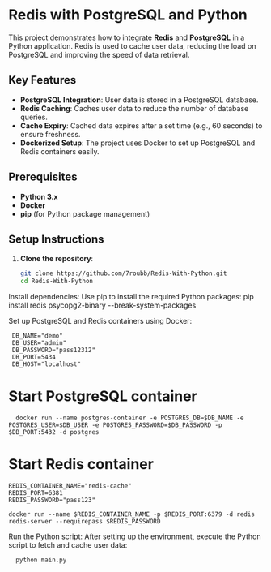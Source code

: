 # Redis with PostgreSQL and Python

This project demonstrates how to integrate **Redis** and **PostgreSQL** in a Python application. Redis is used to cache user data, reducing the load on PostgreSQL and improving the speed of data retrieval.

## Key Features

- **PostgreSQL Integration**: User data is stored in a PostgreSQL database.
- **Redis Caching**: Caches user data to reduce the number of database queries.
- **Cache Expiry**: Cached data expires after a set time (e.g., 60 seconds) to ensure freshness.
- **Dockerized Setup**: The project uses Docker to set up PostgreSQL and Redis containers easily.

## Prerequisites

- **Python 3.x**
- **Docker**
- **pip** (for Python package management)

## Setup Instructions

1. **Clone the repository**:
   ```bash
   git clone https://github.com/7roubb/Redis-With-Python.git
   cd Redis-With-Python
Install dependencies: Use pip to install the required Python packages:
    pip install redis psycopg2-binary --break-system-packages
    
Set up PostgreSQL and Redis containers using Docker:

   
     DB_NAME="demo"
     DB_USER="admin"
     DB_PASSWORD="pass12312"
     DB_PORT=5434
     DB_HOST="localhost"

# Start PostgreSQL container
    
      docker run --name postgres-container -e POSTGRES_DB=$DB_NAME -e POSTGRES_USER=$DB_USER -e POSTGRES_PASSWORD=$DB_PASSWORD -p $DB_PORT:5432 -d postgres

# Start Redis container
    REDIS_CONTAINER_NAME="redis-cache"
    REDIS_PORT=6381
    REDIS_PASSWORD="pass123"

    docker run --name $REDIS_CONTAINER_NAME -p $REDIS_PORT:6379 -d redis redis-server --requirepass $REDIS_PASSWORD
Run the Python script: After setting up the environment, execute the Python script to fetch and cache user data:


      python main.py
